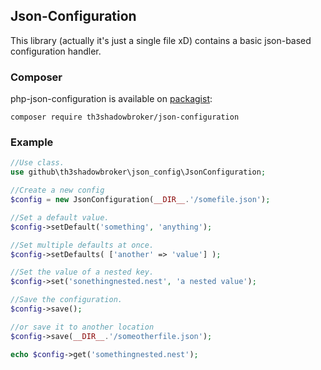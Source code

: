 ## Json-Configuration
This library (actually it's just a single file xD) contains a basic
json-based configuration handler.

### Composer
php-json-configuration is available on [packagist](https://packagist.org/packages/th3shadowbroker/json-configuration):
```
composer require th3shadowbroker/json-configuration
```

### Example
```php
//Use class.
use github\th3shadowbroker\json_config\JsonConfiguration;

//Create a new config
$config = new JsonConfiguration(__DIR__.'/somefile.json');

//Set a default value.
$config->setDefault('something', 'anything');

//Set multiple defaults at once.
$config->setDefaults( ['another' => 'value'] );

//Set the value of a nested key.
$config->set('sonethingnested.nest', 'a nested value');

//Save the configuration.
$config->save();

//or save it to another location
$config->save(__DIR__.'/someotherfile.json');

echo $config->get('somethingnested.nest');
```
